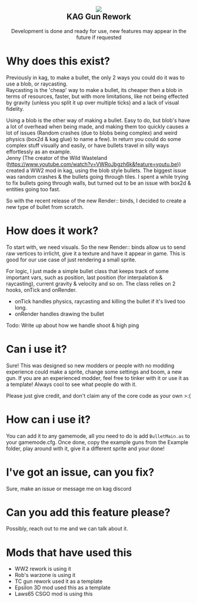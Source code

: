 <h2 align = 'center'><img src="https://i.imgur.com/lQEufyo.png"><br>KAG Gun Rework</h2>
<p align = 'center'>Development is done and ready for use, new features may appear in the future if requested</p>

# Why does this exist?

Previously in kag, to make a bullet, the only 2 ways you could do it was to use a blob, or raycasting.<br />
Raycasting is the 'cheap' way to make a bullet, its cheaper then a blob in terms of resources, faster, but with more limitations, like not being effected by gravity (unless you split it up over multiple ticks) and a lack of visual fidelity.

Using a blob is the other way of making a bullet. Easy to do, but blob's have a lot of overhead when being made, and making them too quickly causes a lot of issues (Random crashes (due to blobs being complex) and weird physics (box2d & kag glue) to name a few). In return you could do some complex stuff visually and easily, or have bullets travel in silly ways effortlessly as an example.
<br >
Jenny (The creator of the Wild Wasteland (https://www.youtube.com/watch?v=VWRoJbgzh6k&feature=youtu.be)) created a WW2 mod in kag, using the blob style bullets. The biggest issue was random crashes & the bullets going through tiles. I spent a while trying to fix bullets going through walls, but turned out to be an issue with box2d & entities going too fast.

So with the recent release of the new Render:: binds, I decided to create a new type of bullet from scratch.

# How does it work?

To start with, we need visuals. So the new Render:: binds allow us to send raw vertices to irrlicht, give it a texture and have it appear in game. This is good for our use case of just rendering a small sprite.

For logic, I just made a simple bullet class that keeps track of some important vars, such as position, last position (for interpalation & raycasting), current gravity & velocity and so on.
The class relies on 2 hooks, onTick and onRender.
- onTick handles physics, raycasting and killing the bullet if it's lived too long.
- onRender handles drawing the bullet

Todo: Write up about how we handle shoot & high ping

# Can i use it?

Sure! This was designed so new modders or people with no modding experience could make a sprite, change some settings and boom, a new gun.
If you are an experienced modder, feel free to tinker with it or use it as a template! Always cool to see what people do with it.

Please just give credit, and don't claim any of the core code as your own >:(

# How can i use it?

You can add it to any gamemode, all you need to do is add ``BulletMain.as`` to your gamemode.cfg. 
Once done, copy the example guns from the Example folder, play around with it, give it a different sprite and your done!

# I've got an issue, can you fix?

Sure, make an issue or message me on kag discord

# Can you add this feature please?

Possibly, reach out to me and we can talk about it.

# Mods that have used this
- WW2 rework is using it
- Rob's warzone is using it
- TC gun rework used it as a template
- Epsilon 3D mod used this as a template
- Laws65 CSGO mod is using this


